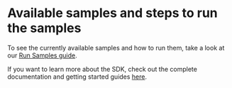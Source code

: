 # Available samples and steps to run the samples

To see the currently available samples and how to run them, take a look at our [Run Samples guide](https://docs.scandit.com/data-capture-sdk/xamarin.forms/samples/run-samples.html).

If you want to learn more about the SDK, check out the complete documentation and getting started guides [here](https://docs.scandit.com/data-capture-sdk/xamarin.forms/).
